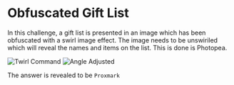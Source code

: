 # Obfuscated Gift List
In this challenge, a gift list is presented in an image which has been obfuscated with a swirl image effect. The image needs to be unswiriled which will reveal the names and items on the list. This is done is Photopea.

![Twirl Command](img/twirl_cmd.png)
![Angle Adjusted](img/angle_adjust.png)

The answer is revealed to be `Proxmark`